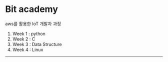 # Bit academy
aws를 활용한 IoT 개발자 과정

1. Week 1 : python
2. Week 2 : C
3. Week 3 : Data Structure
4. Week 4 : Linux 

---

